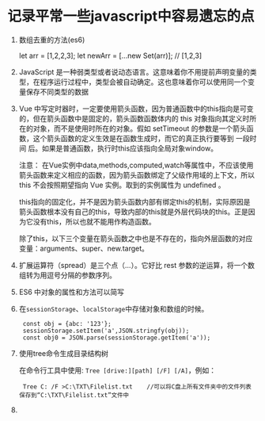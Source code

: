 # 记录平常一些javascript中容易遗忘的点

1. 数组去重的方法(es6)

    let arr = [1,2,2,3];
    let newArr = [...new Set(arr)];  // [1,2,3]

2. JavaScript 是一种弱类型或者说动态语言。这意味着你不用提前声明变量的类型，在程序运行过程中，类型会被自动确定。这也意味着你可以使用同一个变量保存不同类型的数据

3. Vue 中写定时器时，一定要使用箭头函数，因为普通函数中的this指向是可变的，但在箭头函数中是固定的，箭头函数函数体内的 this 对象指向其定义时所在的对象，而不是使用时所在的对象。假如 setTimeout 的参数是一个箭头函数，这个箭头函数的定义生效是在函数生成时，而它的真正执行要等到 一段时间 后。如果是普通函数，执行时this应该指向全局对象window。

    注意： 在Vue实例中data,methods,computed,watch等属性中，不应该使用箭头函数来定义相应的函数，因为箭头函数绑定了父级作用域的上下文，所以 this 不会按照期望指向 Vue 实例。取到的实例属性为 undefined 。

    this指向的固定化，并不是因为箭头函数内部有绑定this的机制，实际原因是箭头函数根本没有自己的this，导致内部的this就是外层代码块的this。正是因为它没有this，所以也就不能用作构造函数。

    除了this，以下三个变量在箭头函数之中也是不存在的，指向外层函数的对应变量：arguments、super、new.target。

4. 扩展运算符（spread）是三个点（...）。它好比 rest 参数的逆运算，将一个数组转为用逗号分隔的参数序列。

5. ES6 中对象的属性和方法可以简写

6. 在`sessionStorage`、`localStorage`中存储对象和数组的时候。

        const obj = {abc: '123'};
        sessionStorage.setItem('a',JSON.stringfy(obj));
        const obj0 = JSON.parse(sessionStorage.getItem('a'));

7. 使用tree命令生成目录结构树

    在命令行工具中使用: `Tree [drive:][path] [/F] [/A]`，例如：

        Tree C: /F >C:\TXT\Filelist.txt    //可以将C盘上所有文件夹中的文件列表保存到“C:\TXT\Filelist.txt”文件中

8. 



